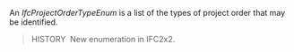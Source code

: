 ﻿An _IfcProjectOrderTypeEnum_ is a list of the types of project order that may be identified.

> HISTORY&nbsp; New enumeration in IFC2x2.